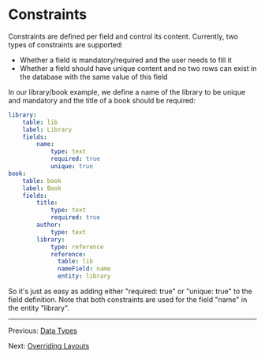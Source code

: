 Constraints
===========

Constraints are defined per field and control its content. Currently, two
types of constraints are supported:

- Whether a field is mandatory/required and the user needs to fill it
- Whether a field should have unique content and no two rows can exist in the
database with the same value of this field

In our library/book example, we define a name of the library to be unique and
mandatory and the title of a book should be required:

```yml
library:
    table: lib
    label: Library
    fields:
        name:
            type: text
            required: true
            unique: true
book:
    table: book
    label: Book
    fields:
        title:
            type: text
            required: true
        author:
            type: text
        library:
            type: reference
            reference:
              table: lib
              nameField: name
              entity: library
```

So it's just as easy as adding either "required: true" or "unique: true" to the
field definition. Note that both constraints are used for the field "name" in
the entity "library".

---

Previous: [Data Types](4_datatypes.md)

Next: [Overriding Layouts](6_layouts.md)
